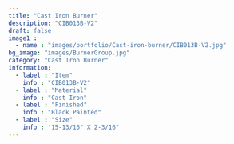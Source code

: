 ```yaml
---
title: "Cast Iron Burner"
description: "CIB013B-V2"
draft: false
image1 : 
  - name : "images/portfolio/Cast-iron-burner/CIB013B-V2.jpg"
bg_image: "images/BurnerGroup.jpg"
category: "Cast Iron Burner"
information:
  - label : "Item"
    info : "CIB013B-V2"
  - label : "Material"
    info : "Cast Iron"
  - label : "Finished"
    info : "Black Painted"
  - label : "Size"
    info : '15-13/16" X 2-3/16"'
---
```

<!--<img class="img-responsive" src="/images/portfolio/Cast%20iron%20burner/CIB013B-V2-1.jpg" alt="">-->
